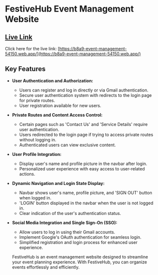# FestiveHub Event Management Website

## [Live Link](https://b8a9-event-management-54150.web.app/)

Click here for the live link: [https://b8a9-event-management-54150.web.app/](https://b8a9-event-management-54150.web.app/)



## Key Features

- **User Authentication and Authorization:**
  - Users can register and log in directly or via Gmail authentication.
  - Secure user authentication system with redirects to the login page for private routes.
  - User registration available for new users.

- **Private Routes and Content Access Control:**
  - Certain pages such as 'Contact Us' and 'Service Details' require user authentication.
  - Users redirected to the login page if trying to access private routes without logging in.
  - Authenticated users can view exclusive content.

- **User Profile Integration:**
  - Display user's name and profile picture in the navbar after login.
  - Personalized user experience with easy access to user-related actions.

- **Dynamic Navigation and Login State Display:**
  - Navbar shows user's name, profile picture, and 'SIGN OUT' button when logged in.
  - 'LOGIN' button displayed in the navbar when the user is not logged in.
  - Clear indication of the user's authentication status.

- **Social Media Integration and Single Sign-On (SSO):**
  - Allow users to log in using their Gmail accounts.
  - Implement Google's OAuth authentication for seamless login.
  - Simplified registration and login process for enhanced user experience.

  FestiveHub is an event management website designed to streamline your event planning experience. With FestiveHub, you can organize events effortlessly and efficiently.
